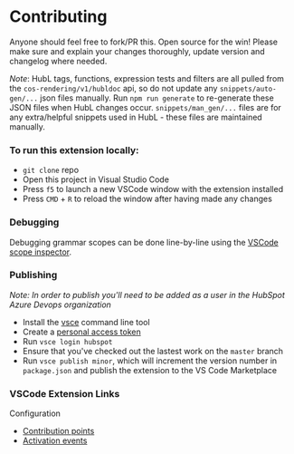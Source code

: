 # Contributing
Anyone should feel free to fork/PR this. Open source for the win!
Please make sure and explain your changes thoroughly, update version and changelog where needed.

_Note_: HubL tags, functions, expression tests and filters are all pulled from the `cos-rendering/v1/hubldoc` api, so do not update any `snippets/auto-gen/...` json files manually. Run `npm run generate` to re-generate these JSON files when HubL changes occur. `snippets/man_gen/...` files are for any extra/helpful snippets used in HubL - these files are maintained manually.

### To run this extension locally:
- `git clone` repo
- Open this project in Visual Studio Code
- Press `f5` to launch a new VSCode window with the extension installed
- Press `CMD` + `R` to reload the window after having made any changes

### Debugging
Debugging grammar scopes can be done line-by-line using the [VSCode scope inspector](https://code.visualstudio.com/api/language-extensions/syntax-highlight-guide#scope-inspector).

### Publishing
_Note: In order to publish you'll need to be added as a user in the HubSpot Azure Devops organization_

- Install the [vsce](https://github.com/microsoft/vscode-vsce) command line tool
- Create a [personal access token](https://code.visualstudio.com/api/working-with-extensions/publishing-extension#get-a-personal-access-token)
- Run `vsce login hubspot`
- Ensure that you've checked out the lastest work on the `master` branch
- Run `vsce publish minor`, which will increment the version number in `package.json` and publish the extension to the VS Code Marketplace

### VSCode Extension Links
Configuration
 - [Contribution points](https://code.visualstudio.com/api/references/contribution-points)
 - [Activation events](https://code.visualstudio.com/api/references/activation-events)
